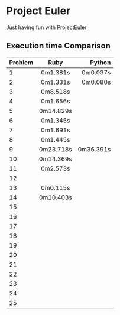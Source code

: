 # Project Euler

Just having fun with [ProjectEuler](https://projecteuler.net)


## Execution time Comparison

| Problem  | Ruby       | Python     |
| ---------|:----------:|-----------:|
| 1        | 0m1.381s   | 0m0.037s   |
| 2        | 0m1.331s   | 0m0.080s   |
| 3        | 0m8.518s   |            |
| 4        | 0m1.656s   |            |
| 5        | 0m14.829s  |            |
| 6        | 0m1.345s   |            |
| 7        | 0m1.691s   |            |
| 8        | 0m1.445s   |            |
| 9        | 0m23.718s  | 0m36.391s  |
| 10       | 0m14.369s  |            |
| 11       | 0m2.573s   |            |
| 12       |            |            |
| 13       | 0m0.115s   |            |
| 14       | 0m10.403s  |            |
| 15       |            |            |
| 16       |            |            |
| 17       |            |            |
| 18       |            |            |
| 19       |            |            |
| 20       |            |            |
| 21       |            |            |
| 22       |            |            |
| 23       |            |            |
| 24       |            |            |
| 25       |            |            |